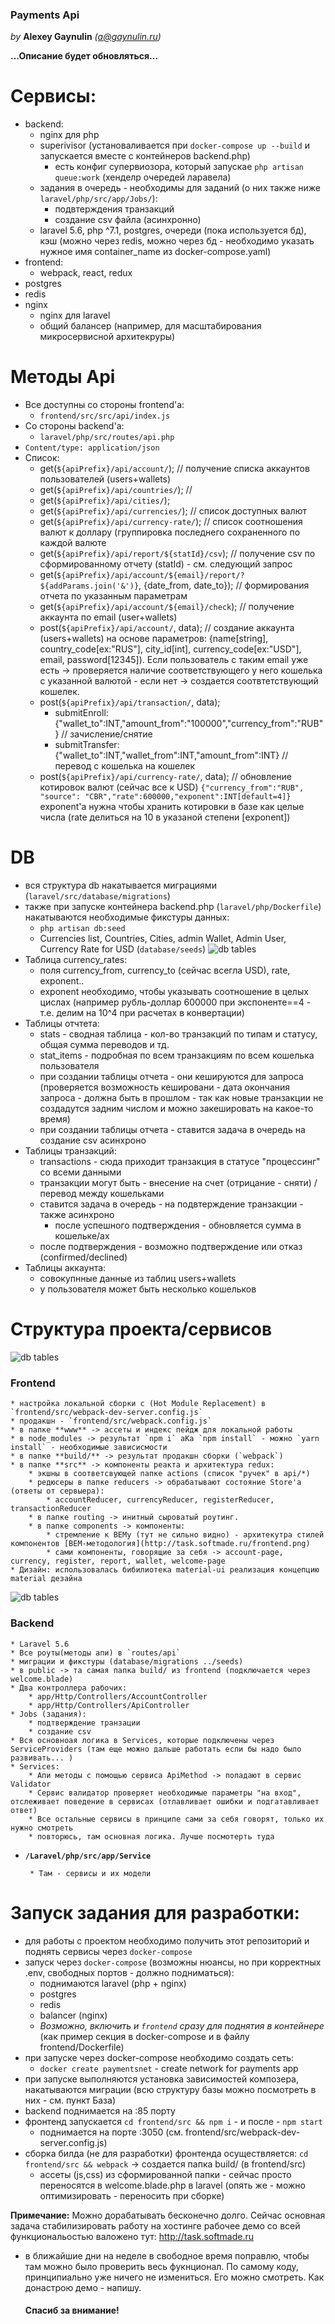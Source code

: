 ### Payments Api
_by_ **Alexey Gaynulin** _(a@gaynulin.ru)_

**...Описание будет обновляться...**

# Сервисы:
* backend:
    * nginx для php
    * superivisor (установаливается при `docker-compose up --build` и запускается вместе с контейнеров backend.php)
        * есть конфиг супервиозора, который запускае `php artisan queue:work` (хенделр очередей ларавела)
    * задания в очередь - необходимы для заданий (о них также ниже `laravel/php/src/app/Jobs/`):
        * подвтерждения транзакций
        * создание csv файла (асинхронно)
    * laravel 5.6, php ^7.1, postgres, очереди (пока используется бд), кэш (можно через redis, можно через бд - необходимо указать нужное имя container_name из docker-compose.yaml)
* frontend:
    * webpack, react, redux
* postgres
* redis
* nginx 
    * nginx для laravel
    * общий балансер (например, для масштабирования микросервисной архитекруры)
    

# Методы Api
* Все доступны со стороны frontend'a:
   * `frontend/src/src/api/index.js`
* Со стороны backend'a:
   * `laravel/php/src/routes/api.php`
* `Content/type: application/json`
* Список:
   * get(`${apiPrefix}/api/account/`); // получение списка аккаунтов пользователей (users+wallets)
   * get(`${apiPrefix}/api/countries/`); // 
   * get(`${apiPrefix}/api/cities/`); 
   * get(`${apiPrefix}/api/currencies/`); // список доступных валют
   * get(`${apiPrefix}/api/currency-rate/`); // список соотношения валют к доллару (группировка последнего сохраненного по каждой валюте
   * get(`${apiPrefix}/api/report/${statId}/csv`); // получение csv по сформированному отчету (statId) - см. следующий запрос
   * get(`${apiPrefix}/api/account/${email}/report/?${addParams.join('&')}`, {date_from, date_to}); // формирования отчета по указанным параметрам
   * get(`${apiPrefix}/api/account/${email}/check`); // получение аккаунта по email (user+wallets)
   * post(`${apiPrefix}/api/account/`, data); // создание аккаунта (users+wallets) на основе параметров: {name[string], country_code[ex:"RUS"], city_id[int], currency_code[ex:"USD"], email, password[12345]). Если пользователь с таким email уже есть -> проверяется наличие соответствующего у него кошелька с указанной валютой - если нет -> создается соотвтетствующий кошелек.
   * post(`${apiPrefix}/api/transaction/`, data);
      * submitEnroll: {"wallet_to":INT,"amount_from":"100000","currency_from":"RUB"} // зачисление/снятие
      * submitTransfer: {"wallet_to":INT,"wallet_from":INT,"amount_from":INT} // перевод с кошелька на кошелек
   * post(`${apiPrefix}/api/currency-rate/`, data); // обновление котировок валют (сейчас все к USD) `{"currency_from":"RUB",	"source": "CBR","rate":600000,"exponent":INT[default=4]}` exponent'a нужна чтобы хранить котировки в базе как целые числа (rate делиться на 10 в указаной степени [exponent])


# DB
* вся структура db накатывается миграциями (`laravel/src/database/migrations`)
* также при запуске контейнера backend.php (`laravel/php/Dockerfile`) накатываются необходимые фикстуры данных:
    * `php artisan db:seed`
    * Currencies list, Countries, Cities, admin Wallet, Admin User, Currency Rate for USD (`database/seeds`)
![db tables](http://task.softmade.ru/tables.png)
* Таблица currency_rates:
    * поля currency_from, currency_to (сейчас всегла USD), rate, exponent..
    * exponent необходимо, чтобы указывать соотношение в целых цислах (например рубль-доллар 600000 при экспоненте==4 - т.е. делим на 10^4 при расчетах в конвертации)
* Таблицы отчтета:
    * stats - сводная таблица - кол-во транзакций по типам и статусу, общая сумма переводов и тд.
    * stat_items - подробная по всем транзакциям по всем кошелька пользователя
    * при создании таблицы отчета - они кешируются для запроса (проверяется возможность кешировани - дата окончания запроса - должна быть в прошлом - так как новые транзакции не создадутся задним числом и можно закешировать на какое-то время)
    * при создании таблицы отчета - ставится задача в очередь на создание csv асинхроно
* Таблицы транзакций:
    * transactions - сюда приходит транзакция в статусе "процессинг" со всеми данными
    * транзакции могут быть - внесение на счет (отрицание - сняти) / перевод между кошельками
    * ставится задача в очередь - на подвтерждение транзакции - также асинхроно
        *  после успешного подтверждения - обновляется сумма в кошельке/ах
    * после подтверждения - возможно подтверждение или отказ (confirmed/declined)
* Таблицы аккаунта:
    * совокупнные данные из таблиц users+wallets
    * у пользователя может быть несколько кошельков
    
    
# Структура проекта/сервисов
![db tables](http://task.softmade.ru/frontend.png)
### Frontend
    * настройка локальной сборки с (Hot Module Replacement) в `frontend/src/webpack-dev-server.config.js`
    * продакшн - `frontend/src/webpack.config.js`
    * в папке **www** -> ассеты и индекс пейдж для локальной работы
    * в node_modules -> результат `npm i` аКа `npm install` - можно `yarn install` - необходимые зависисмости
    * в папке **build/** -> результат продакшн сборки (`webpack`)
    * в папке **src** -> компоненты реакта и архитектура redux:
        * экшны в соответсвующей папке actions (список "ручек" в api/*)
        * редюсеры в папке reducers -> обрабатывают состояние Store'a (ответы от сервыера):
            * accountReducer, currencyReducer, registerReducer, transactionReducer
        * в папке routing -> инитный сыроватый роутинг.
        * в папке components -> компоненты:
            * стремление к BEMу (тут не сильно видно) - архитекутра стилей компонентов [BEM-методология](http://task.softmade.ru/frontend.png)
            * сами компоненты, говорящие за себя -> account-page, currency, register, report, wallet, welcome-page 
    * Дизайн: использовалась бибилиотека material-ui реализация концепцию material дезайна

           
![db tables](http://task.softmade.ru/services.png)    
### Backend
    * Laravel 5.6
    * Все роуты(методы апи) в `routes/api`
    * миграции и фикстуры (database/migrations ../seeds)
    * в public -> та самая папка build/ из frontend (подключается через welcome.blade)
    * Два контроллера рабочих:
        * app/Http/Controllers/AccountController
        * app/Http/Controllers/ApiController
    * Jobs (задания):
        * подтверждение транзации
        * создание csv
    * Вся основноая логика в Services, которые подключены через ServiceProviders (там еще можно дальше работать если бы надо было развивать... )
    * Services:
        * Апи методы с помощью сервиса ApiMethod -> попадают в сервис Validator
        * Сервис валидатор проверяет необходимые параметры "на вход", отслеживает поведение в сервисах (отлавливает ошибки и подгатавливает ответ)
        * Все остальные сервисы в принципе сами за себя говорят, только их нужно смотреть
        * повторюсь, там основная логика. Лучше посмотерть туда
* **`/Laravel/php/src/app/Service`**
        
       * Там - сервисы и их модели
       
    

# Запуск задания для разработки:
* для работы с проектом необходимо получить этот репозиторий и поднять сервисы через `docker-compose`
* запуск через `docker-compose` (возможны нюансы, но при корректных .env, свободных портов - должно подниматься):
    * поднимаются laravel (php + nginx)
    * postgres
    * redis
    * balancer (nginx)
    * _Возможно, включить и `frontend` сразу для поднятия в контейнере_ (как пример секция в docker-compose и в файлу frontend/Dockerfile)
* при запуске через docker-compose необходимо создать сеть:
    * `docker create paymentsnet` - create network for payments app
* при запуске выполняются установка зависимостей композера, накатываются миграции (всю структуру базы можно посмотреть в них - см. пункт База)
* backend поднимается на :85 порту 
* фронтенд запускается `cd frontend/src && npm i` - и после - `npm start`
    * поднимается на порте :3050 (см. frontend/src/webpack-dev-server.config.js)
* сборка билда (не для разработки) фронтенда осуществляется: `cd frontend/src && webpack` -> создается папка build/ (в frontend/src)
    * ассеты (js,css) из сформированной папки - сейчас просто переносятся в welcome.blade.php в laravel (опять же - можно оптимизировать - переносить при сборке)


    
**Примечание:**
Можно дорабатывать бесконечно долго. 
Сейчас основная задача стабилизировать работу на хостинге
рабочее демо со всей функциональостью валожено тут:
    http://task.softmade.ru
* в ближайшие дни на неделе в свободное время поправлю, чтобы там можно было проверить весь фукнционал. 
    По самому коду, принципиально уже ничего не измениться. Его можно смотреть. Как донастрою демо - напишу.
    
    #### Спасиб за внимание!
 

